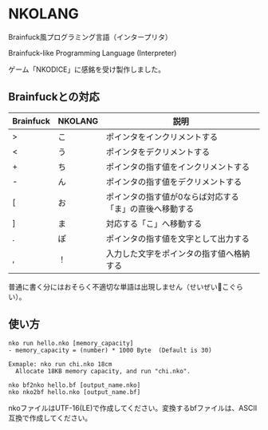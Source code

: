 # NKOLANG
Brainfuck風プログラミング言語（インタープリタ）

Brainfuck-like Programming Language (Interpreter)

ゲーム「NKODICE」に感銘を受け製作しました。

## Brainfuckとの対応

| Brainfuck | NKOLANG | 説明 |
| --------- | ------- | ---- |
| > | こ | ポインタをインクリメントする |
| < | う | ポインタをデクリメントする |
| + | ち | ポインタの指す値をインクリメントする |
| - | ん | ポインタの指す値をデクリメントする |
| [ | お | ポインタの指す値が0ならば対応する「ま」の直後へ移動する |
| ] | ま | 対応する「こ」へ移動する |
| . | ぽ | ポインタの指す値を文字として出力する |
| , | ！ | 入力した文字をポインタの指す値へ格納する |

普通に書く分にはおそらく不適切な単語は出現しません（せいぜい💩こぐらい）。

## 使い方

```
nko run hello.nko [memory_capacity]
- memory_capacity = (number) * 1000 Byte  (Default is 30)

Exmaple: nko run chi.nko 18cm
  Allocate 18KB memory capacity, and run "chi.nko".

nko bf2nko hello.bf [output_name.nko]
nko nko2bf hello.nko [output_name.bf]
```

nkoファイルはUTF-16(LE)で作成してください。変換するbfファイルは、ASCII互換で作成してください。